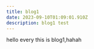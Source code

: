 ```yaml
---
title: blog1
date: 2023-09-10T01:09:01.910Z
description: blog1 test
---
```

hello every this is blog1,hahah